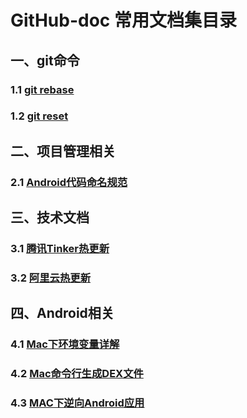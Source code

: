 # GitHub-doc 常用文档集目录
## 一、git命令
### 1.1 [git rebase](https://github.com/tianyalu/github-doc/tree/master/git_command/git_rebase/README.md)
### 1.2 [git reset](https://github.com/tianyalu/github-doc/tree/master/git_command/git_reset.md)


## 二、项目管理相关
### 2.1 [Android代码命名规范](https://github.com/tianyalu/github-doc/blob/master/project_manager/android_code_standards/README.md)  

## 三、技术文档
### 3.1 [腾讯Tinker热更新](https://github.com/tianyalu/BuglyDemo)  
### 3.2 [阿里云热更新](https://github.com/tianyalu/HotfixSophixDemo)  

## 四、Android相关
### 4.1 [Mac下环境变量详解](https://github.com/tianyalu/github-doc/tree/master/android/mac_environment.md)  
### 4.2 [Mac命令行生成DEX文件](https://github.com/tianyalu/github-doc/blob/master/android/mac_generate_dex.md)

### 4.3 [MAC下逆向Android应用](https://github.com/tianyalu/github-doc/blob/master/android/apk_reverse/mac_apk_reverse.md)